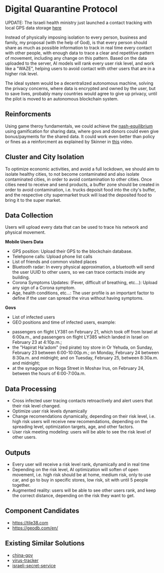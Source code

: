 Digital Quarantine Protocol
===========================

UPDATE: The Israeli health ministry just launched a contact tracking with local
GPS data storage [here](https://github.com/MohGovIL/hamagen-react-native)

Instead of physically imposing isolation to every person, business and family, my proposal (with the help of God), is that every person should share as much as possible information to track in real time every contact with other people, with enough data to trace a clear and repetitive pattern of movement, including any change on this pattern. Based on the data uploaded to the server, AI models will rank every user risk level, and work like a "WAZE", helping users to avoid contact with other users that are in a higher risk level. 

The ideal system would be a decentralized autonomous machine, solving the privacy concerns, where data is encrypted and owned by the user, but to save lives, probably many countries would agree to give up privacy, until the pilot is moved to an autonomous blockchain system.

## Reinforcments

Using game theroy fundamentals, we could achieve the [nash-equilibrium](https://www.investopedia.com/terms/n/nash-equilibrium.asp) using gamification for sharing data, where govs and donors could even give bonus/payments for the shared data. It could work even better than policy or fines as a reinforcment as explained by Skinner in [this](https://www.youtube.com/watch?v=-amofAvsQnY) video.

## Cluster and City Isolation

To optimize economic activities, and avoid a full lockdown, we should aim to isolate healthy cities, to not become contaminated and also isolate contaminated cities, in order to avoid contamination to other cities. Once cities need to receive and send products, a buffer zone should be created in order to avoid contamination, i.e. trucks depoisit food into the city's buffer, and the respective city supermarket truck will load the deposited food to bring it to the super market.


## Data Collection

Users will upload every data that can be used to trace his network and physical
movement.



**Mobile Users Data**

* GPS position: Upload their GPS to the blockchain database.
* Telehpone calls: Upload phone list calls
* List of friends and common visited places
* Bluetooth radar: In every physical approximation, a bluetooth will send the user UUID to other users, so we can trace contacts inside any building.
* Corona Symptoms Updates: (Fever, difficult of breathing, etc...): Upload any sign of a Corona symptom.
* Age, health conditions, etc...: The user profile is an important factor to define if the user can spread the virus without having symptoms.

**Govs**

* List of infected users
* GEO positions and time of infected users, example:

- passengers on flight LY381 on February 21, which took off from Israel at 6:00a.m., and passengers on flight LY385 which landed in Israel on February 23 at 4:10p.m.;
- the "Hapirat Ha'adom" (red pirate) toy store in Or Yehuda, on Sunday, February 23 between 6:00-10:00p.m.; on Monday, February 24 between 8:30a.m. and midnight; and on Tuesday, February 25, between 8:30a.m. and midnight;
- at the synagogue on Noga Street in Moshav Irus, on February 24, between the hours of 6:00-7:00a.m.



## Data Processing

* Cross infected user tracing contacts retroactively and alert users that their
    risk level changed.
* Optimize user risk levels dynamically
* Change recomendations dynamically, depending on their risk level, i.e. high
    risk users will receive new recomendations, depending on the spreading
    level, optimization targets, age, and other factors.
* User risk meeting modeling: users will be able to see the risk level of other
    users.



## Outputs

* Every user will receive a risk level rank, dynamically and in real time
* Depending on the risk level, AI optimization will soften of open movement,
    i.e. high risk should be at home, medium risk, only to use car, and go to
    buy in specific stores, low risk, sit with until 5 people together.
* Augmented reality: users will be able to see other users rank, and keep the
    correct distance, depending on the risk they want to get.



## Component Candidates

* https://tile38.com
* https://geodb.com/en/



## Existing Similar Solutions

* [china-gov](https://www.businessinsider.com/wuhan-coronavirus-app-where-is-how-dangerous-number-infections-2020-1#the-app-also-lets-you-look-at-a-map-of-deaths-from-the-coronavirus-4)
* [virus-tracker](https://www.jpost.com/Israel-News/New-Israeli-app-to-notify-users-of-potential-coronavirus-exposure-620991)
* [israeli-secret-service](https://latamisrael.com/el-servicio-de-seguridad-de-israel-shabak-utiliza-tecnologia-anti-terrorista-para-combatir-el-coronavirus/)
